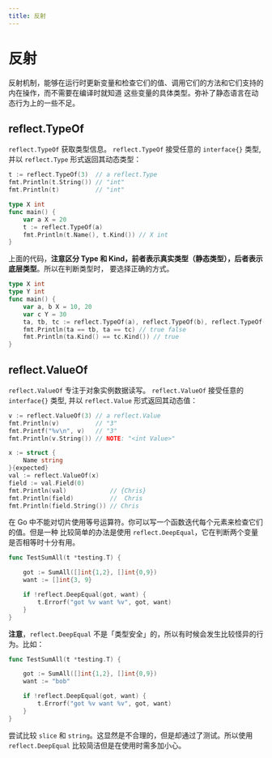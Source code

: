 ```yaml
---
title: 反射
---
```


# 反射

反射机制，能够在运行时更新变量和检查它们的值、调用它们的方法和它们支持的内在操作，而不需要在编译时就知道
这些变量的具体类型。弥补了静态语言在动态行为上的一些不足。

## reflect.TypeOf
`reflect.TypeOf` 获取类型信息。
`reflect.TypeOf` 接受任意的 `interface{}` 类型, 并以 `reflect.Type` 形式返回其动态类型：
```go
t := reflect.TypeOf(3)  // a reflect.Type
fmt.Println(t.String()) // "int"
fmt.Println(t)          // "int"

type X int
func main() {
	var a X = 20
	t := reflect.TypeOf(a)
	fmt.Println(t.Name(), t.Kind()) // X int
}
```

上面的代码，**注意区分 Type 和 Kind，前者表示真实类型（静态类型），后者表示底层类型**。所以在判断类型时，
要选择正确的方式。
```go
type X int
type Y int
func main() {
	var a, b X = 10, 20
	var c Y = 30
	ta, tb, tc := reflect.TypeOf(a), reflect.TypeOf(b), reflect.TypeOf(c)
	fmt.Println(ta == tb, ta == tc) // true false
	fmt.Println(ta.Kind() == tc.Kind()) // true
}
```

## reflect.ValueOf
`reflect.ValueOf` 专注于对象实例数据读写。
`reflect.ValueOf` 接受任意的 `interface{}` 类型, 并以 `reflect.Value` 形式返回其动态值：
```go
v := reflect.ValueOf(3) // a reflect.Value
fmt.Println(v)          // "3"
fmt.Printf("%v\n", v)   // "3"
fmt.Println(v.String()) // NOTE: "<int Value>"

x := struct {
    Name string
}{expected}
val := reflect.ValueOf(x)
field := val.Field(0)
fmt.Println(val)            // {Chris}
fmt.Println(field)          //  Chris
fmt.Println(field.String()) // Chris
```

在 Go 中不能对切片使用等号运算符。你可以写一个函数迭代每个元素来检查它们的值。但是一种
比较简单的办法是使用 `reflect.DeepEqual`，它在判断两个变量是否相等时十分有用。

```go
func TestSumAll(t *testing.T) {

    got := SumAll([]int{1,2}, []int{0,9})
    want := []int{3, 9}

    if !reflect.DeepEqual(got, want) {
        t.Errorf("got %v want %v", got, want)
    }
}
```

**注意**，`reflect.DeepEqual` 不是「类型安全」的，所以有时候会发生比较怪异的行为。比如：
```go
func TestSumAll(t *testing.T) {

    got := SumAll([]int{1,2}, []int{0,9})
    want := "bob"

    if !reflect.DeepEqual(got, want) {
        t.Errorf("got %v want %v", got, want)
    }
}
```
尝试比较 `slice` 和 `string`。这显然是不合理的，但是却通过了测试。所以使用 `reflect.DeepEqual` 比较简洁但是在使用时需多加小心。